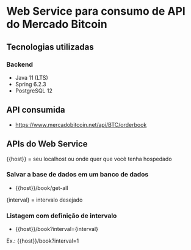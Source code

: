 # Web Service para consumo de API do Mercado Bitcoin

## Tecnologias utilizadas

### Backend
- Java 11 (LTS)
- Spring 6.2.3
- PostgreSQL 12


## API consumida
- https://www.mercadobitcoin.net/api/BTC/orderbook


## APIs do Web Service

{{host}} = seu localhost ou onde quer que você tenha hospedado

### Salvar a base de dados em um banco de dados
- {{host}}/book/get-all


{interval} = intervalo desejado

### Listagem com definição de intervalo
- {{host}}/book?interval={interval}

Ex.: {{host}}/book?interval=1


